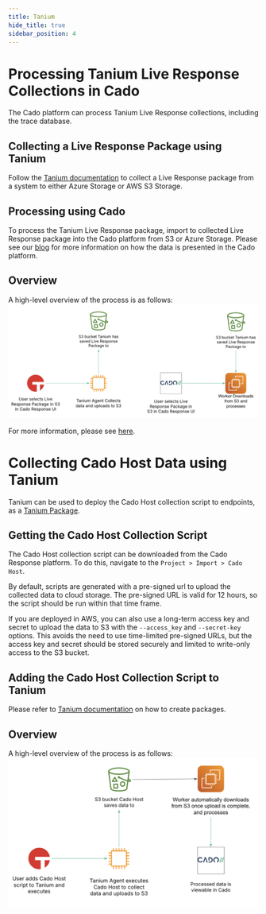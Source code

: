 ```yaml
---
title: Tanium
hide_title: true
sidebar_position: 4
---
```



# Processing Tanium Live Response Collections in Cado
The Cado platform can process Tanium Live Response collections, including the trace database.

## Collecting a Live Response Package using Tanium
Follow the [Tanium documentation](https://help.tanium.com/bundle/ug_threat_response_cloud/page/threat_response/collect_data.html) to collect a Live Response package from a system to either Azure Storage or AWS S3 Storage.

## Processing using Cado
To process the Tanium Live Response package, import to collected Live Response package into the Cado platform from S3 or Azure Storage.
Please see our [blog](https://www.cadosecurity.com/blog/investigating-tanium-live-response-collections-in-the-cado-platform) for more information on how the data is presented in the Cado platform.

## Overview
A high-level overview of the process is as follows:
![Tanium Cado](/img/tanium-cado.png)

For more information, please see [here](https://www.cadosecurity.com/blog/investigating-tanium-live-response-collections-in-the-cado-platform).

# Collecting Cado Host Data using Tanium
Tanium can be used to deploy the Cado Host collection script to endpoints, as a [Tanium Package](https://help.tanium.com/bundle/ug_console_cloud/page/platform_user/authoring_packages.html).

## Getting the Cado Host Collection Script
The Cado Host collection script can be downloaded from the Cado Response platform.  To do this, navigate to the `Project > Import > Cado Host`.

By default, scripts are generated with a pre-signed url to upload the collected data to cloud storage. The pre-signed URL is valid for 12 hours, so the script should be run within that time frame.

If you are deployed in AWS, you can also use a long-term access key and secret to upload the data to S3 with the `--access_key` and `--secret-key` options. This avoids the need to use time-limited pre-signed URLs, but the access key and secret should be stored securely and limited to write-only access to the S3 bucket.

## Adding the Cado Host Collection Script to Tanium
Please refer to [Tanium documentation](https://help.tanium.com/bundle/ug_console_cloud/page/platform_user/authoring_packages.html) on how to create packages.

## Overview
A high-level overview of the process is as follows:
![Tanium Cado Host](/img/tanium-cado-host.png)